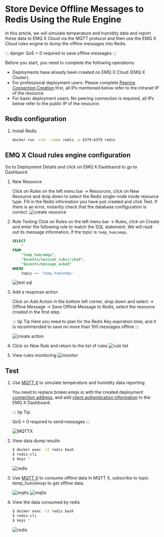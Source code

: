 # Store Device Offline Messages to Redis Using the Rule Engine

In this article, we will simulate temperature and humidity data and report these data to EMQ X Cloud via the MQTT protocol and then use the EMQ X Cloud rules engine to dump the offline messages into Redis.

::: danger
QoS > 0 required to save offline messages
:::

Before you start, you need to complete the following operations:
* Deployments have already been created on EMQ X Cloud (EMQ X Cluster).
* For professional deployment users: Please complete [Peering Connection Creation](../deployments/vpc_peering.md) first, all IPs mentioned below refer to the intranet IP of the resource.
* For basic deployment users: No peering connection is required, all IPs below refer to the public IP of the resource.

## Redis configuration

1. Install Redis

   ```bash
   docker run -itd --name redis -p 6379:6379 redis
   ```

## EMQ X Cloud rules engine configuration

Go to Deployment Details and click on EMQ X Dashbaord to go to Dashbaord.

1. New Resource

   Click on Rules on the left menu bar → Resources, click on New Resource and drop down to select the Redis single-node mode resource type. Fill in the Redis information you have just created and click Test. If there is an error, instantly check that the database configuration is correct.
   ![create resource](./_assets/redis_create_resource.png)

2. Rule Testing
   Click on Rules on the left menu bar → Rules, click on Create and enter the following rule to match the SQL statement. We will read out its message information, if the topic is `temp_hum/emqx`.

   ```sql
   SELECT
       *
   FROM
       "temp_hum/emqx",
       "$events/session_subscribed",
       "$events/message_acked"
   WHERE
       topic =~ 'temp_hum/emqx'
   ```
   ![test sql](./_assets/offonline_sql_test.png)

3. Add a response action

   Click on Add Action in the bottom left corner, drop down and select → Offline Message → Save Offline Message to Redis, select the resource created in the first step.

   ::: tip Tip
   Here you need to plan for the Redis Key expiration time, and it is recommended to save no more than 100 messages offline
   :::

   ![create action](./_assets/offonline_redis_action.png)

4. Click on New Rule and return to the list of rules
   ![rule list](./_assets/view_rule_engine_offonline_redis.png)

5. View rules monitoring
   ![monitor](./_assets/view_monitor_offonline_redis.png)

## Test

1. Use [MQTT X](https://mqttx.app/) to simulate temperature and humidity data reporting

   You need to replace broker.emqx.io with the created deployment [connection address](../deployments/view_deployment.md), and add [client authentication information](../deployments/auth_and_acl.md) to the EMQ X Dashboard.

   ::: tip Tip

   QoS > 0 required to send messages
   :::

   ![MQTTX](./_assets/mqttx_offonline_publish.png)

2. View data dump results

    ```bash
    $ docker exec -it redis bash
    $ redis-cli
    $ keys *
    ```
   ![redis](./_assets/offonline_redis_query_result.png)

3. Use [MQTT X](https://mqttx.app/) to consume offline data
   In MQTT X, subscribe to topic temp_hum/emqx to get offline data.

   ![mqttx](./_assets/mqttx_offonline_message.png)
   ![mqttx](./_assets/mqttx_offonline_message2.png)

4. View the data consumed by redis

   ```bash
   $ docker exec -it redis bash
   $ redis-cli
   $ keys *
   ```

   ![redis](./_assets/offonline_redis_query_result2.png)
